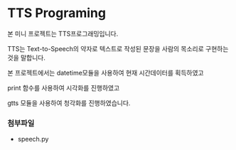 # TTS Programing

본 미니 프로젝트는 TTS프로그래밍입니다.

TTS는 Text-to-Speech의 약자로 텍스트로 작성된 문장을 사람의 목소리로 구현하는것을 말합니다.

본 프로젝트에서는 datetime모듈을 사용하여 현재 시간데이터를 획득하였고

print 함수를 사용하여 시각화를 진행하였고

gtts 모듈을 사용하여 청각화를 진행하였습니다.


### 첨부파일
  - speech.py
